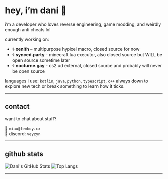 # hey, i’m dani 👋

i’m a developer who loves reverse engineering, game modding, and weirdly enough anti cheats lol

currently working on:
- 🌀 **xenith** – multipurpose hypixel macro, closed source for now
- 🌀 **synced.party** - minecraft lua executor, also closed source but WILL be open source sometime later
- 🌀 **nocturne.gay** - cs2 ud external, closed source and probably will never be open source

languages i use: `kotlin`, `java`, `python`, `typescript`, `c++`
always down to explore new tech or break something to learn how it ticks.

---

## contact

want to chat about stuff?

📧 `miau@femboy.cx`  
💬 discord: `veyzyn`

---

## github stats

![Dani's GitHub Stats](https://github-readme-stats.vercel.app/api?username=crabmiau&show_icons=true&theme=rose_pine&hide_title=true)
![Top Langs](https://github-readme-stats.vercel.app/api/top-langs/?username=crabmiau&layout=compact&theme=rose_pine)

---
